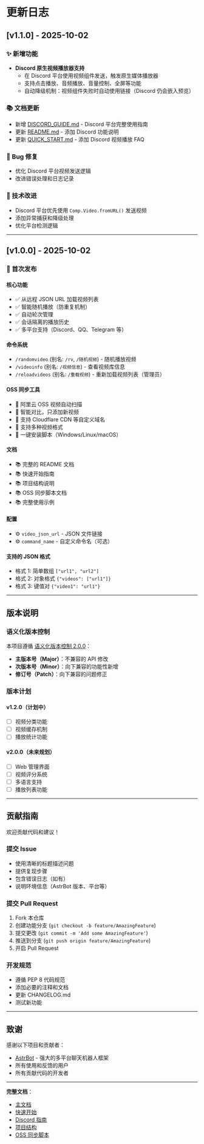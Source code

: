 # 更新日志

## [v1.1.0] - 2025-10-02

### ✨ 新增功能
- **Discord 原生视频播放器支持**
  - 在 Discord 平台使用视频组件发送，触发原生媒体播放器
  - 支持点击播放、音频播放、音量控制、全屏等功能
  - 自动降级机制：视频组件失败时自动使用链接（Discord 仍会嵌入预览）

### 📚 文档更新
- 新增 [DISCORD_GUIDE.md](DISCORD_GUIDE.md) - Discord 平台完整使用指南
- 更新 [README.md](README.md) - 添加 Discord 功能说明
- 更新 [QUICK_START.md](QUICK_START.md) - 添加 Discord 视频播放 FAQ

### 🐛 Bug 修复
- 优化 Discord 平台视频发送逻辑
- 改进错误处理和日志记录

### 🔧 技术改进
- Discord 平台优先使用 `Comp.Video.fromURL()` 发送视频
- 添加异常捕获和降级处理
- 优化平台检测逻辑

---

## [v1.0.0] - 2025-10-02

### 🎉 首次发布

#### 核心功能
- ✅ 从远程 JSON URL 加载视频列表
- ✅ 智能随机播放（防重复机制）
- ✅ 自动轮次管理
- ✅ 会话隔离的播放历史
- ✅ 多平台支持（Discord、QQ、Telegram 等）

#### 命令系统
- `/randomvideo` (别名: `/rv`, `/随机视频`) - 随机播放视频
- `/videoinfo` (别名: `/视频信息`) - 查看视频库信息
- `/reloadvideos` (别名: `/重载视频`) - 重新加载视频列表（管理员）

#### OSS 同步工具
- 🔧 阿里云 OSS 视频自动扫描
- 🔧 智能对比，只添加新视频
- 🔧 支持 Cloudflare CDN 等自定义域名
- 🔧 支持多种视频格式
- 🔧 一键安装脚本（Windows/Linux/macOS）

#### 文档
- 📚 完整的 README 文档
- 📚 快速开始指南
- 📚 项目结构说明
- 📚 OSS 同步脚本文档
- 📚 完整使用示例

#### 配置
- ⚙️ `video_json_url` - JSON 文件链接
- ⚙️ `command_name` - 自定义命令名（可选）

#### 支持的 JSON 格式
- 格式 1: 简单数组 `["url1", "url2"]`
- 格式 2: 对象格式 `{"videos": ["url1"]}`
- 格式 3: 键值对 `{"video1": "url1"}`

---

## 版本说明

### 语义化版本控制

本项目遵循 [语义化版本控制 2.0.0](https://semver.org/lang/zh-CN/)：

- **主版本号（Major）**：不兼容的 API 修改
- **次版本号（Minor）**：向下兼容的功能性新增
- **修订号（Patch）**：向下兼容的问题修正

### 版本计划

#### v1.2.0（计划中）
- [ ] 视频分类功能
- [ ] 视频缓存机制
- [ ] 播放统计功能

#### v2.0.0（未来规划）
- [ ] Web 管理界面
- [ ] 视频评分系统
- [ ] 多语言支持
- [ ] 播放列表功能

---

## 贡献指南

欢迎贡献代码和建议！

### 提交 Issue
- 使用清晰的标题描述问题
- 提供复现步骤
- 包含错误日志（如有）
- 说明环境信息（AstrBot 版本、平台等）

### 提交 Pull Request
1. Fork 本仓库
2. 创建功能分支 (`git checkout -b feature/AmazingFeature`)
3. 提交更改 (`git commit -m 'Add some AmazingFeature'`)
4. 推送到分支 (`git push origin feature/AmazingFeature`)
5. 开启 Pull Request

### 开发规范
- 遵循 PEP 8 代码规范
- 添加必要的注释和文档
- 更新 CHANGELOG.md
- 测试新功能

---

## 致谢

感谢以下项目和贡献者：

- [AstrBot](https://github.com/AstrBotDevs/AstrBot) - 强大的多平台聊天机器人框架
- 所有使用和反馈的用户
- 所有贡献代码的开发者

---

**完整文档**：
- [主文档](README.md)
- [快速开始](QUICK_START.md)
- [Discord 指南](DISCORD_GUIDE.md)
- [项目结构](PROJECT_STRUCTURE.md)
- [OSS 同步脚本](scripts/README.md)
